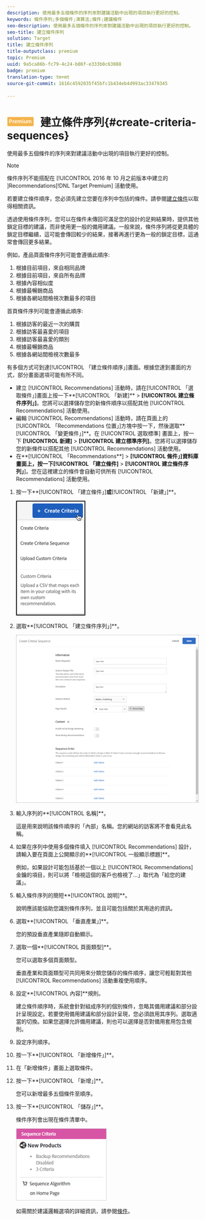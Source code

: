 ```yaml
---
description: 使用最多五個條件的序列來對建議活動中出現的項目執行更好的控制。
keywords: 條件序列;多個條件;演算法;條件;建議條件
seo-description: 使用最多五個條件的序列來對建議活動中出現的項目執行更好的控制。
seo-title: 建立條件序列
solution: Target
title: 建立條件序列
title-outputclass: premium
topic: Premium
uuid: 9a5ca86b-fc79-4c24-b86f-e333b0c63088
badge: premium
translation-type: tm+mt
source-git-commit: 1616c4592035f45bfc1b434eb4d993ac33479345

---
```



# ![PREMIUM](/help/assets/premium.png) 建立條件序列{#create-criteria-sequences}

使用最多五個條件的序列來對建議活動中出現的項目執行更好的控制。

>[!NOTE]
>
>條件序列不能搭配在 [!UICONTROL  2016 年 10 月之前版本中建立的 ]Recommendations[!DNL Target Premium] 活動使用。

若要建立條件順序，您必須先建立您要在序列中包括的條件。請參閱[建立條件](../../c-recommendations/c-algorithms/create-new-algorithm.md#task_8A9CB465F28D44899F69F38AD27352FE)以取得相關資訊。

透過使用條件序列，您可以在條件未傳回可滿足您的設計的足夠結果時，提供其他鎖定目標的建議，而非使用更一般的備用建議。一般來說，條件序列將從更具體的鎖定目標繼續，這可能會傳回較少的結果，接著再進行更為一般的鎖定目標，這通常會傳回更多結果。

例如，產品頁面條件序列可能會遵循此順序:

1. 根據目前項目，來自相同品牌
1. 根據目前項目，來自所有品牌
1. 根據內容相似度
1. 根據最暢銷商品
1. 根據各網站間檢視次數最多的項目

首頁條件序列可能會遵循此順序:

1. 根據訪客的最近一次的購買
1. 根據訪客最喜愛的項目
1. 根據訪客最喜愛的類別
1. 根據最暢銷商品
1. 根據各網站間檢視次數最多

有多個方式可到達[!UICONTROL 「建立條件順序」]畫面。根據您達到畫面的方式，部分畫面選項可能有所不同。

* 建立 [!UICONTROL Recommendations] 活動時，請在[!UICONTROL 「選取條件」]畫面上按一下**[!UICONTROL 「新建]** &gt; **[!UICONTROL 建立條件序列」]**。您將可以選擇儲存您的新條件順序以搭配其他 [!UICONTROL Recommendations] 活動使用。
* 編輯 [!UICONTROL Recommendations] 活動時，請在頁面上的[!UICONTROL 「Recommendations 位置」]方塊中按一下，然後選取**[!UICONTROL 「變更條件」]**。在 [!UICONTROL 選取標準] 畫面上，按一下 **[!UICONTROL 新建]** &gt; **[!UICONTROL 建立標準序列]**。您將可以選擇儲存您的新條件以搭配其他 [!UICONTROL Recommendations] 活動使用。
* 在**[!UICONTROL 「Recommendations**] &gt; **[!UICONTROL 條件」]**資料庫畫面上，按一下**[!UICONTROL 「建立條件]** &gt; **[!UICONTROL 建立條件序列」**]。您在這裡建立的條件會自動可供所有 [!UICONTROL Recommendations] 活動使用。

1. 按一下**[!UICONTROL 「建立條件」]**或**[!UICONTROL 「新建」]**。

   ![建立新標準](/help/c-recommendations/c-algorithms/assets/button_CreateCriteria_new.png)

1. 選取**[!UICONTROL 「建立條件序列」]**。

   ![](assets/CreateCriteriaSequence.png)

1. 輸入序列的**[!UICONTROL 名稱]**。

   這是用來說明該條件順序的「內部」名稱。您的網站的訪客將不會看見此名稱。
1. 如果在序列中使用多個條件填入 [!UICONTROL Recommendations] 設計，請輸入要在頁面上公開顯示的**[!UICONTROL 一般顯示標題]**。

   例如，如果設計可能包括基於一個以上 [!UICONTROL Recommendations] 金鑰的項目，則可以將「檢視這個的客戶也檢視了...」取代為「給您的建議」。
1. 輸入條件序列的簡短**[!UICONTROL 說明]**。

   說明應該能協助您識別條件序列，並且可能包括關於其用途的資訊。
1. 選取**[!UICONTROL 「垂直產業」]**。

   您的預設垂直產業隨即自動顯示。
1. 選取一個**[!UICONTROL 頁面類型]**。

   您可以選取多個頁面類型。

   垂直產業和頁面類型可共同用來分類您儲存的條件順序，讓您可輕鬆對其他 [!UICONTROL Recommendations] 活動重複使用順序。
1. 設定**[!UICONTROL 內容]**規則。

   建立條件順序時，系統會針對組成序列的個別條件，忽略其備用建議和部分設計呈現設定。若要使用備用建議和部分設計呈現，您必須啟用其序列。選取適當的切換。如果您選擇允許備用建議，則也可以選擇是否對備用套用包含規則。
1. 設定序列順序。

1. 按一下**[!UICONTROL 「新增條件」]**。
1. 在「新增條件」畫面上選取條件。
1. 按一下**[!UICONTROL 「新增」]**。

   您可以新增最多五個條件至順序。
1. 按一下**[!UICONTROL 「儲存」]**。

   條件序列會出現在條件清單中。

   ![](assets/CriteriaSequenceCard.png)

   如需關於建議邏輯選項的詳細資訊，請參閱[條件](../../c-recommendations/c-algorithms/algorithms.md#concept_4BD01DC437F543C0A13621C93A302750)。
